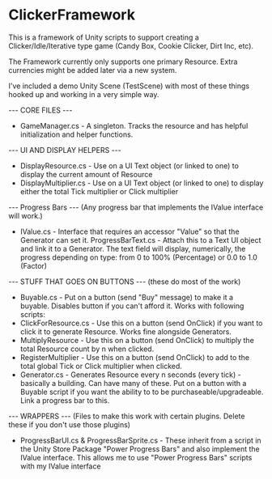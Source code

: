 # ClickerFramework

This is a framework of Unity scripts to support creating a Clicker/Idle/Iterative type game (Candy Box, Cookie Clicker, Dirt Inc, etc).

The Framework currently only supports one primary Resource. Extra currencies might be added later via a new system.

I've included a demo Unity Scene (TestScene) with most of these things hooked up and working in a very simple way.

--- CORE FILES ---

- GameManager.cs - A singleton. Tracks the resource and has helpful initialization and helper functions.


--- UI AND DISPLAY HELPERS ---

- DisplayResource.cs - Use on a UI Text object (or linked to one) to display the current amount of Resource
- DisplayMultiplier.cs - Use on a UI Text object (or linked to one) to display either the total Tick multiplier or Click multiplier

--- Progress Bars ---
(Any progress bar that implements the IValue interface will work.)

- IValue.cs - Interface that requires an accessor "Value" so that the Generator can set it.
ProgressBarText.cs - Attach this to a Text UI object and link it to a Generator. The text field will display, numerically, the progress depending on type: from 0 to 100% (Percentage) or 0.0 to 1.0 (Factor) 

--- STUFF THAT GOES ON BUTTONS --- 
(these do most of the work)

- Buyable.cs - Put on a button (send "Buy" message) to make it a buyable. Disables button if you can't afford it. Works with following scripts:
- ClickForResource.cs - Use this on a button (send OnClick) if you want to click it to generate Resource. Works fine alongside Generators.
- MultiplyResource - Use this on a button (send OnClick) to multiply the total Resource count by n when clicked.
- RegisterMultiplier - Use this on a button (send OnClick) to add to the total global Tick or Click multiplier when clicked.
- Generator.cs - Generates Resource every n seconds (every tick) - basically a building. Can have many of these.  Put on a button with a Buyable script if you want the ability to to be purchaseable/upgradeable. Link a progress bar to this.


--- WRAPPERS ---
(Files to make this work with certain plugins. Delete these if you don't use those plugins)

- ProgressBarUI.cs & ProgressBarSprite.cs - These inherit from a script in the Unity Store Package "Power Progress Bars" and also implement the IValue interface. This allows me to use "Power Progress Bars" scripts with my IValue interface 
